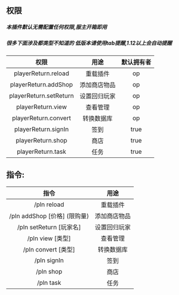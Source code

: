 ## 权限

##### 本插件默认无需配置任何权限,服主开箱即用

##### 很多下面涉及都类型不知道的 低版本请使用tab提醒,1.12以上会自动提醒

|           权限           |   用途   | 默认拥有者 |  
|:----------------------:|:------:|:-----:|
|  playerReturn.reload   |  重载插件  |  op   |
|  playerReturn.addShop  | 添加商店物品 |  op   |
| playerReturn.setReturn | 设置回归玩家 |  op   |
|   playerReturn.view    |  查看管理  |  op   |
|  playerReturn.convert  | 转换数据库  |  op   |
|  playerReturn.signIn   |   签到   | true  |
|   playerReturn.shop    |   商店   | true  |
|   playerReturn.task    |   任务   | true  |

## 指令:

|           指令            |   用途   |
|:-----------------------:|:------:|
|       /pln reload       |  重载插件  |
| /pln addShop [价格] (限购量) | 添加商店物品 |
|  /pln setReturn [玩家名]   | 设置回归玩家 |
|     /pln view  [类型]     |  查看管理  |
|   /pln convert  [类型]    | 转换数据库  |
|       /pln signIn       |   签到   |
|        /pln shop        |   商店   |
|        /pln task        |   任务   |
